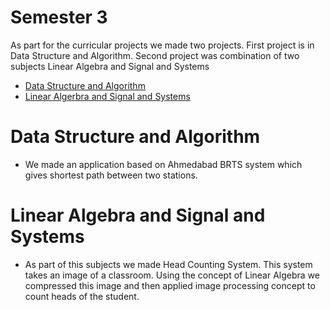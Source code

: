 
# Semester 3

As part for the curricular projects we made two projects. First project is in Data Structure and Algorithm. Second project was combination of two subjects Linear Algebra and Signal and Systems  
  - [Data Structure and Algorithm](https://github.com/hgmehta/AcademicProjects/tree/master/Semester%203/Data%20Structure%20And%20Algorithm) 
  - [Linear Algerbra and Signal and Systems](https://github.com/hgmehta/AcademicProjects/tree/master/Semester%203/Linear%20Algebra%20And%20Signal%20and%20Systems)

# Data Structure and Algorithm

  - We made an application based on Ahmedabad BRTS system which gives shortest path between two stations.

# Linear Algebra and Signal and Systems

  - As part of this subjects we made Head Counting System. This system takes an image of a classroom. Using the concept of Linear Algebra we compressed this image and then applied image processing concept to count heads of the student.